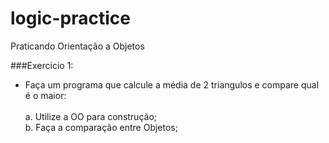 # logic-practice
Praticando Orientação a Objetos

###Exercicio 1:
-  Faça um programa que calcule a média de 2 triangulos e compare qual é o maior:<br>
   <br>a. Utilize a OO para construção;
   <br>b. Faça a comparação entre Objetos;